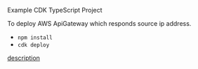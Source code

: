 Example CDK TypeScript Project

To deploy AWS ApiGateway which responds source ip address.

* `npm install`
* `cdk deploy`

[description](https://figmentresearch.com/aws/apigateway-ipaddress)

